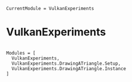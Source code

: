 ```@meta
CurrentModule = VulkanExperiments
```

# VulkanExperiments

```@index
```

```@autodocs
Modules = [
  VulkanExperiments,
  VulkanExperiments.DrawingATriangle.Setup,
  VulkanExperiments.DrawingATriangle.Instance
]
```
